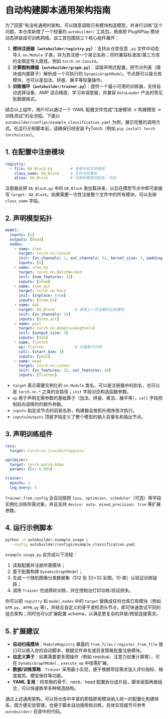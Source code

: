 # 自动构建脚本通用架构指南

为了回答“有没有通用的架构，可以随意调取已有模块构造模型，并进行训练”这个问题，本仓库新增了一个轻量的 `autobuilder/` 工具包，用来把 PlugNPlay 模块动态拼装成可训练网络。该工具包围绕三个核心组件展开：

1. **模块注册器（`autobuilder/registry.py`）**：支持从仓库任意 `.py` 文件中动态导入 `nn.Module` 子类，并为其注册一个易记名称；同时兼容标准库/第三方库的全限定导入路径，例如 `torch.nn.Conv2d`。
2. **计算图构建器（`autobuilder/graph.py`）**：读取声明式配置，把节点列表（模块或内置算子）解析成一个可执行的 `DynamicGraphModel`。节点既可以是仓库模块，也可以是加法、拼接、展平等轻量操作。
3. **训练循环（`autobuilder/trainer.py`）**：提供一个最小可用的训练器，支持自动选择设备、AMP 混合精度、学习率调度器，并兼容 `DataLoader` 产出的常见批数据格式。

结合以上组件，用户可以通过一个 YAML 配置文件完成“注册模块 → 构建模型 → 训练测试”的全流程。下面以 `autobuilder/configs/example_classification.yaml` 为例，展示完整的调用方式。在运行示例脚本前，请确保已经安装 PyTorch（例如 `pip install torch torchvision`）。

## 1. 在配置中注册模块

```yaml
registry:
  - file: DA_Block.py        # 仓库中的文件路径
    class_name: DA_Block     # 文件内的类名
    alias: DA_Block          # 注册时使用的别名，可选
```

注册器会把 `DA_Block.py` 中的 `DA_Block` 类加载进来，以后在模型节点中即可直接写 `target: DA_Block`。如果需要一次性注册整个文件中的所有模块，可以去掉 `class_name` 字段。

## 2. 声明模型拓扑

```yaml
model:
  inputs: [x]
  outputs: [head]
  nodes:
    - name: stem
      target: torch.nn.Conv2d
      init: {in_channels: 3, out_channels: 32, kernel_size: 3, padding: 1}
      inputs: [x]
    - name: stem_bn
      target: torch.nn.BatchNorm2d
      init: {num_features: 32}
      inputs: [stem]
    - name: stem_act
      target: torch.nn.ReLU
      init: {inplace: true}
      inputs: [stem_bn]
    - name: dab
      target: DA_Block         # 调用上一节注册的仓库模块
      init: {in_channels: 32}
      inputs: [stem_act]
    - name: pool
      target: torch.nn.AdaptiveAvgPool2d
      init: {output_size: 1}
      inputs: [dab]
    - name: flatten
      op: flatten              # 内置算子示例
      call: {start_dim: 1}
      inputs: [pool]
    - name: head
      target: torch.nn.Linear
      init: {in_features: 32, out_features: 10}
      inputs: [flatten]
```

- `target` 表示需要实例化的 `nn.Module` 类名，可以是注册器中的别名，也可以是 `torch.nn.*` 之类的全路径；`init` 字段对应构造函数参数。
- `op` 用于声明无需参数的基础算子（加法、拼接、乘法、展平等），`call` 字段控制前向调用时的额外参数。
- `inputs` 指定该节点的前驱名称，构建器会按拓扑顺序依次执行。
- `inputs`/`outputs` 顶层字段定义了整个模型的输入变量名和输出节点。

## 3. 声明训练组件

```yaml
loss:
  target: torch.nn.CrossEntropyLoss

optimizer:
  target: torch.optim.Adam
  params: {lr: 0.001}

trainer:
  epochs: 2
  log_every: 5
```

`Trainer.from_config` 会自动按照 `loss`、`optimizer`、`scheduler`（可选）等字段实例化训练所需对象，并且支持 `device: auto`、`mixed_precision: true` 等扩展参数。

## 4. 运行示例脚本

```bash
python -m autobuilder.example_usage \
  --config autobuilder/configs/example_classification.yaml
```

`example_usage.py` 会完成以下流程：
1. 读取配置并注册所需模块；
2. 基于配置构建 `DynamicGraphModel`；
3. 生成一个随机图像分类数据集（512 张 32×32 彩图，10 类）以验证训练链路；
4. 调用 `Trainer` 完成两轮训练，并在控制台打印训练/验证损失。

你可以把 `registry` 和 `model.nodes` 中的 `target` 替换成任何仓库已有模块（例如 `GFM.py`、`AFPN.py` 等），并结合自定义的骨干或检测头节点，即可快速尝试不同的组合架构；同时也可以扩展配置 schema，以满足更复杂的并联/跨层连接需求。

## 5. 扩展建议

- **自动扫描模块**：`ModuleRegistry` 暴露的 `from_files` / `register_from_file` 接口可以嵌入你的自动脚本，根据文件命名或目录策略批量注册模块。
- **自定义算子**：如果需要更多图操作（例如 residual、注意力权重计算等），可在 `DynamicGraphModel._execute_op` 中按需扩展。
- **数据/训练策略**：`Trainer` 采用最小实现，便于根据项目需求加入评价指标、梯度裁剪、模型保存等功能。
- **YAML 复用**：将常用的骨干、neck、head 配置拆分成片段，脚本层面再做组合，可以快速枚举多种候选结构。

通过上述通用架构，可以将仓库中丰富的即插即用模块纳入统一的配置化构建体系，既方便实验管理，也便于脚本自动搜索和训练。具体实现细节可参考 `autobuilder/` 目录中的代码。
